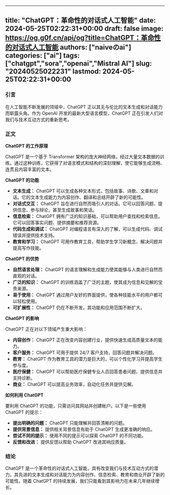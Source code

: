 
---
title: "ChatGPT：革命性的对话式人工智能"
date: 2024-05-25T02:22:31+00:00
draft: false
image: https://og.g0f.cn/api/og?title=ChatGPT：革命性的对话式人工智能
authors: ["naiveのai"]
categories: ["ai"]
tags: ["chatgpt","sora","openai","Mistral AI"]
slug: "20240525022231"
lastmod: 2024-05-25T02:22:31+00:00
---
### 引言

在人工智能不断发展的领域中，ChatGPT 正以其无与伦比的文本生成和对话能力而崭露头角。作为 OpenAI 开发的最新大型语言模型，ChatGPT 正在引发人们对我们与技术互动方式的重新思考。

### 正文

**ChatGPT 的工作原理**

ChatGPT 是一个基于 Transformer 架构的庞大神经网络，经过大量文本数据的训练。通过这种训练，它获得了对语言模式和结构的深刻理解，使它能够生成流畅、连贯且内容丰富的文本。

**ChatGPT 的功能**

* **文本生成：** ChatGPT 可以生成各种文本形式，包括故事、诗歌、文章和对话。它的文本生成能力为内容创作、翻译和总结开辟了新的可能性。
* **对话式交互：** ChatGPT 旨在进行自然而吸引人的对话。它可以回答问题、提供信息、参与辩论，甚至生成故事和笑话。
* **信息检索：** ChatGPT 拥有广泛的知识基础，可以帮助用户查找和检索信息。它可以回答事实问题、提供摘要和推荐资源。
* **代码生成和调试：** ChatGPT 对编程语言有深入的了解，可以生成代码、调试错误并提供技术支持。
* **教育和学习：** ChatGPT 可用作教育工具，帮助学生学习新概念、解决问题并提高写作技能。

**ChatGPT 的优势**

* **自然语言处理：** ChatGPT 的语言理解和生成能力使其能够与人类进行自然而直观的对话。
* **广泛的知识：** ChatGPT 的训练涵盖了广泛的主题，使其成为信息和见解的宝贵来源。
* **易于使用：** ChatGPT 通过用户友好的界面提供，使各种技能水平的用户都可以轻松使用。
* **可扩展性：** ChatGPT 仍在不断开发，其功能和应用范围不断扩大。

**ChatGPT 的影响**

ChatGPT 正在对以下领域产生重大影响：

* **内容创作：** ChatGPT 正在改变内容创建行业，提供快速生成高质量文本的能力。
* **客户服务：** ChatGPT 可用于提供 24/7 客户支持，回答问题并解决问题。
* **教育：** ChatGPT 作为教育工具的潜力是巨大的，可以个性化学习并提高学生参与度。
* **医疗保健：** ChatGPT 可以帮助医疗保健专业人员回答患者问题、提供信息并支持诊断。
* **商业：** ChatGPT 可以提高业务效率，自动化任务并提供见解。

**如何利用 ChatGPT**

要利用 ChatGPT 的功能，只需访问其网站并创建帐户。以下是一些使用 ChatGPT 的提示：

* **提出明确的问题：** ChatGPT 只能理解并回答清晰的问题。
* **提供背景信息：** 提供相关背景信息有助于 ChatGPT 生成更准确的响应。
* **尝试不同的提示：** 使用不同的提示可以探索 ChatGPT 的不同功能。
* **反馈和改进：** 提供反馈以帮助 ChatGPT 改进其响应质量。

### 结论

ChatGPT 是一个革命性的对话式人工智能，具有改变我们与技术互动方式的潜力。其先进的文本生成和对话能力为内容创作、信息检索、教育和商业开辟了新的可能性。随着 ChatGPT 的持续发展，我们只能看到其影响力在未来几年继续增长。